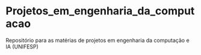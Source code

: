 # Projetos_em_engenharia_da_computacao
Repositório para as matérias de projetos em engenharia da computação e IA (UNIFESP)

